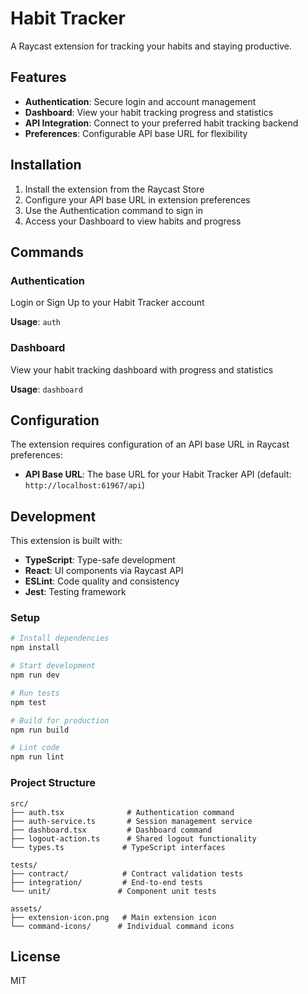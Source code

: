 # Habit Tracker

A Raycast extension for tracking your habits and staying productive.

## Features

- **Authentication**: Secure login and account management
- **Dashboard**: View your habit tracking progress and statistics
- **API Integration**: Connect to your preferred habit tracking backend
- **Preferences**: Configurable API base URL for flexibility

## Installation

1. Install the extension from the Raycast Store
2. Configure your API base URL in extension preferences
3. Use the Authentication command to sign in
4. Access your Dashboard to view habits and progress

## Commands

### Authentication
Login or Sign Up to your Habit Tracker account

**Usage**: `auth`

### Dashboard
View your habit tracking dashboard with progress and statistics

**Usage**: `dashboard`

## Configuration

The extension requires configuration of an API base URL in Raycast preferences:

- **API Base URL**: The base URL for your Habit Tracker API (default: `http://localhost:61967/api`)

## Development

This extension is built with:

- **TypeScript**: Type-safe development
- **React**: UI components via Raycast API
- **ESLint**: Code quality and consistency
- **Jest**: Testing framework

### Setup

```bash
# Install dependencies
npm install

# Start development
npm run dev

# Run tests
npm test

# Build for production
npm run build

# Lint code
npm run lint
```

### Project Structure

```
src/
├── auth.tsx              # Authentication command
├── auth-service.ts       # Session management service
├── dashboard.tsx         # Dashboard command
├── logout-action.ts      # Shared logout functionality
└── types.ts             # TypeScript interfaces

tests/
├── contract/            # Contract validation tests
├── integration/         # End-to-end tests
└── unit/               # Component unit tests

assets/
├── extension-icon.png   # Main extension icon
└── command-icons/      # Individual command icons
```

## License

MIT
